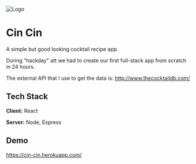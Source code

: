 ![Logo](https://img.icons8.com/windows/344/cocktail.png)

# Cin Cin

A simple but good looking cocktail recipe app.

During "hackday" att </SALT> we had to create our first full-stack app from scratch in 24 hours.

The external API that I use to get the data is: http://www.thecocktaildb.com/

## Tech Stack

**Client:** React

**Server:** Node, Express

## Demo

https://cin-cin.herokuapp.com/
